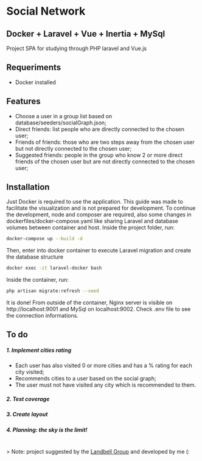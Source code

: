 # Social Network
## Docker + Laravel + Vue + Inertia + MySql

Project SPA for studying through PHP laravel and Vue.js
## Requeriments
- Docker installed

## Features

- Choose a user in a group list based on database/seeders/socialGraph.json;
- Direct friends: list people who are directly connected to the chosen user;
- Friends of friends: those who are two steps away from the chosen user but not directly connected to the chosen user;
- Suggested friends: people in the group who know 2 or more direct friends of the chosen user but are not directly connected to the chosen user;

## Installation

Just Docker is required to use the application. This guide was made to facilitate the visualization and is not prepared for development.
To continue the development, node and composer are required, also some changes in dockerfiles/docker-compose.yaml like sharing Laravel and database volumes between container and host.
Inside the project folder, run:
```sh
docker-compose up --build -d
```
Then, enter into docker container to execute Laravel migration and create the database structure
```sh
docker exec -it laravel-docker bash
```
Inside the container, run:
```sh
php artisan migrate:refresh --seed
```
It is done!
From outside of the container, Nginx server is visible on http://localhost:9001 and MySql on localhost:9002.
Check .env file to see the connection informations.
## To do

##### 1. Implement cities rating
- Each user has also visited 0 or more cities and has a % rating for each city visited;
- Recommends cities to a user based on the social graph;
- The user must not have visited any city which is recommended to them.

##### 2. Test coverage
##### 3. Create layout
##### 4. Planning: the sky is the limit!
<br>
> Note: project suggested by the <a href="https://landbell-group.com/" target="_blank">Landbell Group</a> and developed by me (:


